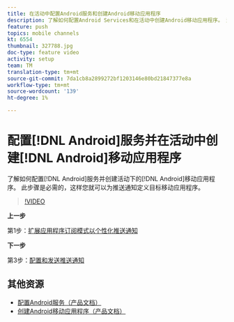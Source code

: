 ```yaml
---
title: 在活动中配置Android服务和创建Android移动应用程序
description: 了解如何配置Android Services和在活动中创建Android移动应用程序。 这是我们定义Neotrip应用程序作为推送通知的目标所必需的。
feature: push
topics: mobile channels
kt: 6554
thumbnail: 327788.jpg
doc-type: feature video
activity: setup
team: TM
translation-type: tm+mt
source-git-commit: 7da1cb8a2899272bf1203146e80bd21847377e8a
workflow-type: tm+mt
source-wordcount: '139'
ht-degree: 1%

---
```



# 配置[!DNL Android]服务并在活动中创建[!DNL Android]移动应用程序

了解如何配置[!DNL Android]服务并创建活动下的[!DNL Android]移动应用程序。 此步骤是必需的，这样您就可以为推送通知定义目标移动应用程序。

>[!VIDEO](https://video.tv.adobe.com/v/327788?quality=12)

**上一步**

第1步：[扩展应用程序订阅模式以个性化推送通知](/help/tutorial-getting-started-with-push-notifications-for-android/extending-the-app-subscription-schema.md)

**下一步**

第3步：[配置和发送推送通知](/help/tutorial-getting-started-with-push-notifications-for-android/configuring-and-sending-push-notifications.md)

## 其他资源

* [配置Android服务（产品文档）](https://experienceleague.adobe.com/docs/campaign-classic/using/sending-messages/sending-push-notifications/configure-the-mobile-app/configuring-the-mobile-application-android.html#configuring-android-service)
* [创建Android移动应用程序（产品文档）](https://experienceleague.adobe.com/docs/campaign-classic/using/sending-messages/sending-push-notifications/configure-the-mobile-app/configuring-the-mobile-application-android.html#creating-android-app)
